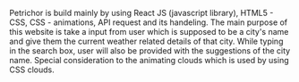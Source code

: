 Petrichor is build mainly by using React JS (javascript library), HTML5 - CSS, CSS - animations, API request and its handeling. The main purpose of this website is take a input from user which is supposed to be a city's name and give them the current weather related details of that city. While typing in the search box, user will also be provided with the suggestions of the city name. Special consideration to the animating clouds which is used by using CSS clouds.
